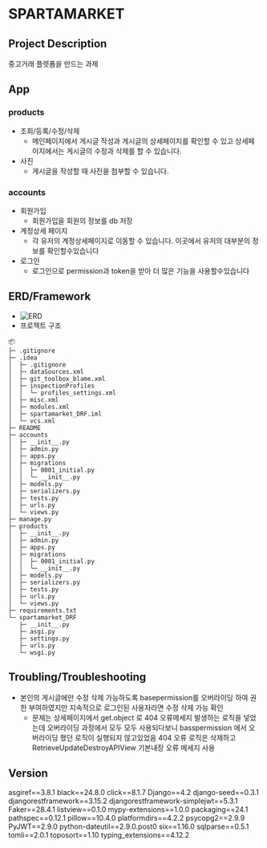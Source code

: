 # SPARTAMARKET

## Project Description
중고거래 플렛폼을 만드는 과제

## App
### products
- 조회/등록/수정/삭제
    - 메인페이지에서 게시글 작성과 게시글의 상세페이지를 확인할 수 있고 상세페이지에서는 게시글의 수정과 삭제를 할 수 있습니다.
- 사진
    - 게시글을 작성할 때 사진을 첨부할 수 있습니다.
### accounts
- 회원가입
    - 회원가입을 회원의 정보를 db 저장
- 계정상세 페이지
    - 각 유저의 계정상세페이지로 이동할 수 있습니다. 이곳에서 유저의 대부분의 정보를 확인할수있습니다
- 로그인
    - 로그인으로 permission과 token을 받아 더 많은 기능을 사용할수있습니다


## ERD/Framework
- ![ERD](db.png)
- 프로젝트 구조
```
📦 
├─ .gitignore
├─ .idea
│  ├─ .gitignore
│  ├─ dataSources.xml
│  ├─ git_toolbox_blame.xml
│  ├─ inspectionProfiles
│  │  └─ profiles_settings.xml
│  ├─ misc.xml
│  ├─ modules.xml
│  ├─ spartamarket_DRF.iml
│  └─ vcs.xml
├─ README
├─ accounts
│  ├─ __init__.py
│  ├─ admin.py
│  ├─ apps.py
│  ├─ migrations
│  │  ├─ 0001_initial.py
│  │  └─ __init__.py
│  ├─ models.py
│  ├─ serializers.py
│  ├─ tests.py
│  ├─ urls.py
│  └─ views.py
├─ manage.py
├─ products
│  ├─ __init__.py
│  ├─ admin.py
│  ├─ apps.py
│  ├─ migrations
│  │  ├─ 0001_initial.py
│  │  └─ __init__.py
│  ├─ models.py
│  ├─ serializers.py
│  ├─ tests.py
│  ├─ urls.py
│  └─ views.py
├─ requirements.txt
└─ spartamarket_DRF
   ├─ __init__.py
   ├─ asgi.py
   ├─ settings.py
   ├─ urls.py
   └─ wsgi.py
```


## Troubling/Troubleshooting
- 본인의 게시글에만 수정 삭제 가능하도록 basepermission를 오버라이딩 하여 권한 부여하였지만 
지속적으로 로그인된 사용자라면 수정 삭제 가능 확인 
    -  문제는 상세페이지에서 get.object 로 404 오류메세지 발생하는 로직을 넣었는데 오버라이딩
과정에서 모두 모두 사용되다보니 basspermission 에서 오버라이딩 했던 로직이 실행되지 않고있었음
404 오류 로직은 삭제하고 RetrieveUpdateDestroyAPIView 기본내장 오류 메세지 사용



## Version
asgiref==3.8.1
black==24.8.0
click==8.1.7
Django==4.2
django-seed==0.3.1
djangorestframework==3.15.2
djangorestframework-simplejwt==5.3.1
Faker==28.4.1
listview==0.1.0
mypy-extensions==1.0.0
packaging==24.1
pathspec==0.12.1
pillow==10.4.0
platformdirs==4.2.2
psycopg2==2.9.9
PyJWT==2.9.0
python-dateutil==2.9.0.post0
six==1.16.0
sqlparse==0.5.1
tomli==2.0.1
toposort==1.10
typing_extensions==4.12.2
